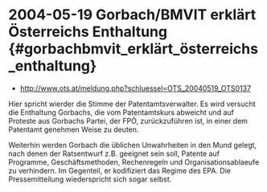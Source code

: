 # 2004-05-19 Gorbach/BMVIT erklärt Österreichs Enthaltung {#gorbachbmvit_erklärt_österreichs_enthaltung}

-   <http://www.ots.at/meldung.php?schluessel=OTS_20040519_OTS0137>

Hier spricht wierder die Stimme der Patentamtsverwalter. Es wird
versucht die Enthaltung Gorbachs, die vom Patentamtskurs abweicht und
auf Proteste aus Gorbachs Partei, der FPÖ, zurückzuführen ist, in einer
dem Patentamt genehmen Weise zu deuten.

Weiterhin werden Gorbach die üblichen Unwahrheiten in den Mund gelegt,
nach denen der Ratsentwurf z.B. geeignet sein soll, Patente auf
Programme, Geschäftsmethoden, Rechenregeln und Organisationsablaeufe zu
verhindern. Im Gegenteil, er kodifiziert das Regime des EPA. Die
Pressemitteilung wiederspricht sich sogar selbst.

